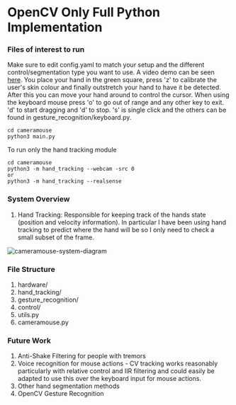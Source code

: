# OpenCV Only Full Python  Implementation

### Files of interest to run 

Make sure to edit config.yaml to match your setup and the different control/segmentation type you want to use. A video demo can be seen [here](https://youtu.be/ekWOpIs6XiM). You place your hand in the green square, press 'z' to calibrate the user's skin colour and finally outstretch your hand to have it be detected. After this you can move your hand around to control the cursor. When using the keyboard mouse press 'o' to go out of range and any other key to exit. 'd' to start dragging and 'd' to stop. 's' is single click and the others can be found in gesture_recognition/keyboard.py.

```
cd cameramouse
python3 main.py 
```

To run only the hand tracking module
```
cd cameramouse
python3 -m hand_tracking --webcam -src 0
or
python3 -m hand_tracking --realsense
```

### System Overview

1. Hand Tracking: Responsible for keeping track of the hands state (position and velocity information). In particular I have been using hand tracking to predict where the hand will be so I only need to check a small subset of the frame.

![cameramouse-system-diagram](https://github.com/toby-l-baker/assistive-mouse-capstone/blob/master/cameramouse/cameramouse-system-diagram.PNG)

### File Structure

1. hardware/
2. hand_tracking/
3. gesture_recognition/
4. control/
5. utils.py
6. cameramouse.py

### Future Work

1. Anti-Shake Filtering for people with tremors
2. Voice recognition for mouse actions - CV tracking works reasonably particularly with relative control and IIR filtering and could easily be adapted to use this over the keyboard input for mouse actions.
3. Other hand segmentation methods
4. OpenCV Gesture Recognition 

